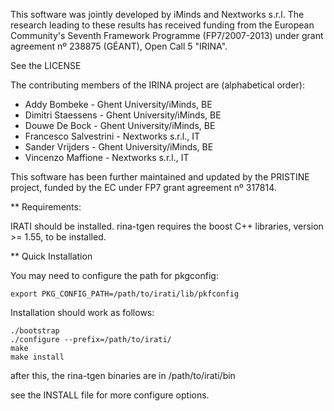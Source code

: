 This software was jointly developed by iMinds and Nextworks s.r.l.
The research leading to these results has received funding from the European
Community's Seventh Framework Programme (FP7/2007-2013) under grant agreement
nº 238875 (GÉANT), Open Call 5 "IRINA".

See the LICENSE

The contributing members of the IRINA project are (alphabetical order):

* Addy Bombeke          - Ghent University/iMinds, BE
* Dimitri Staessens     - Ghent University/iMinds, BE
* Douwe De Bock         - Ghent University/iMinds, BE
* Francesco Salvestrini - Nextworks s.r.l., IT
* Sander Vrijders       - Ghent University/iMinds, BE
* Vincenzo Maffione     - Nextworks s.r.l., IT

This software has been further maintained and updated by the PRISTINE project,
funded by the EC under FP7 grant agreement nº 317814.


** Requirements:

IRATI should be installed. rina-tgen requires the boost C++ libraries,
version >= 1.55, to be installed.

** Quick Installation

You may need to configure the path for pkgconfig:

```
export PKG_CONFIG_PATH=/path/to/irati/lib/pkfconfig
```

Installation should work as follows:

```
./bootstrap
./configure --prefix=/path/to/irati/
make
make install
```
after this, the rina-tgen binaries are in /path/to/irati/bin

see the INSTALL file for more configure options.
